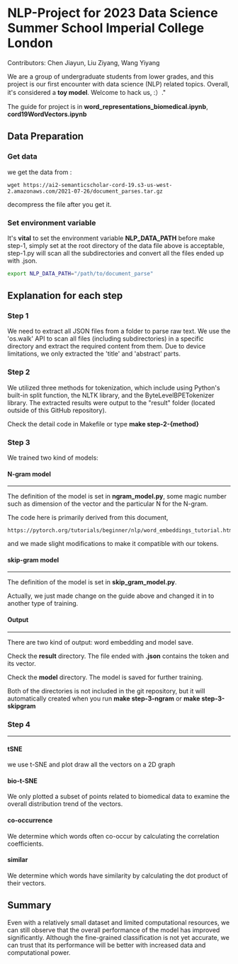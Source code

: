 # NLP-Project for 2023 Data Science Summer School Imperial College London

Contributors: Chen Jiayun, Liu Ziyang, Wang Yiyang

We are a group of undergraduate students from lower grades, and this project is our first encounter with data science (NLP) related topics. Overall, it's considered a **toy model**. Welcome to hack us, :）."

The guide for project is in **word_representations_biomedical.ipynb**, **cord19WordVectors.ipynb**

## Data Preparation

### Get data

we get the data from :

```shell
wget https://ai2-semanticscholar-cord-19.s3-us-west-2.amazonaws.com/2021-07-26/document_parses.tar.gz
```

decompress the file after you get it.

### Set environment variable

It's **vital** to set the environment variable **NLP_DATA_PATH** before make step-1, simply set at the root directory of the data file above is acceptable, step-1.py will scan all the subdirectories and convert all the files ended up with .json.

```bash
export NLP_DATA_PATH="/path/to/document_parse"
```

## Explanation for each step

### Step 1

We need to extract all JSON files from a folder to parse raw text. We use the 'os.walk' API to scan all files (including subdirectories) in a specific directory and extract the required content from them. Due to device limitations, we only extracted the 'title' and 'abstract' parts.

### Step 2

We utilized three methods for tokenization, which include using Python's built-in split function, the NLTK library, and the ByteLevelBPETokenizer library. The extracted results were output to the "result" folder (located outside of this GitHub repository).

Check the detail code in Makefile or type **make step-2-{method}**

### Step 3
We trained two kind of models:

#### N-gram model

---

The definition of the model is set in **ngram_model.py**, some magic number such as dimension of the vector and the particular N for the N-gram.

The code here is primarily derived from this document, 

```text
https://pytorch.org/tutorials/beginner/nlp/word_embeddings_tutorial.html
```

and we made slight modifications to make it compatible with our tokens.


#### skip-gram model

---

The definition of the model is set in **skip_gram_model.py**.

Actually, we just made change on the guide above and changed it in to another type of training.

#### Output

---

There are two kind of output: word embedding and model save.

Check the **result** directory. The file ended with **.json** contains the token and its vector.

Check the **model** directory. The model is saved for further training.

Both of the directories is not included in the git repository, but it will automatically created when you run **make step-3-ngram** or **make step-3-skipgram**

### Step 4

---

#### tSNE
we use t-SNE and plot draw all the vectors on a 2D graph

#### bio-t-SNE
We only plotted a subset of points related to biomedical data to examine the overall distribution trend of the vectors.

#### co-occurrence
We determine which words often co-occur by calculating the correlation coefficients.

#### similar
We determine which words have similarity by calculating the dot product of their vectors.


## Summary
Even with a relatively small dataset and limited computational resources, we can still observe that the overall performance of the model has improved significantly. Although the fine-grained classification is not yet accurate, we can trust that its performance will be better with increased data and computational power.